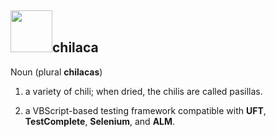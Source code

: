## <img width="67" src="https://github.com/jenglezou/chilaca/blob/master/documentation/ImagesForWiki/flame-clipart-greens-flame-hi.png"/>chilaca

Noun (plural **chilacas**) 
1. a variety of chili; when dried, the chilis are called pasillas.

2. a VBScript-based testing framework compatible with **UFT**, **TestComplete**, **Selenium**, and **ALM**.
